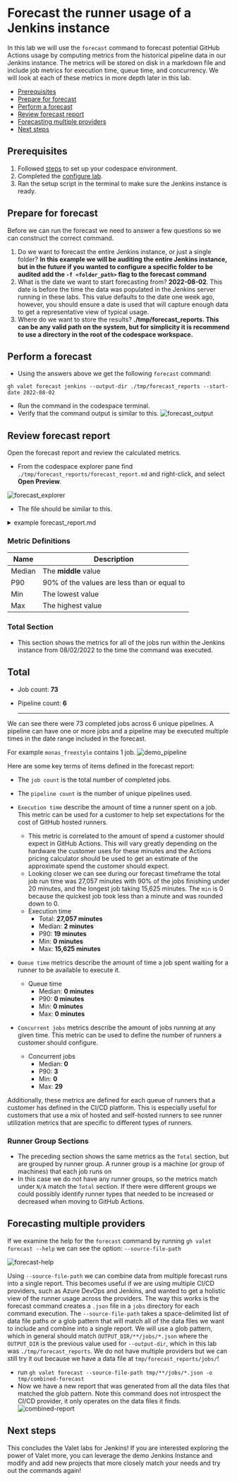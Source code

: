 # Forecast the runner usage of a Jenkins instance

In this lab we will use the `forecast` command to forecast potential GitHub Actions usage by computing metrics from the historical pipeline data in our Jenkins instance. The metrics will be stored on disk in a markdown file and include job metrics for execution time, queue time, and concurrency. We will look at each of these metrics in more depth later in this lab.

- [Prerequisites](#prerequisites)
- [Prepare for forecast](#prepare-for-forecast)
- [Perform a forecast](#perform-a-forecast)
- [Review forecast report](#review-forecast-report)
- [Forecasting multiple providers](#forecasting-multiple-providers)
- [Next steps](#next-steps)

## Prerequisites

1. Followed [steps](../jenkins#readme) to set up your codespace environment.
2. Completed the [configure lab](../Jenkins/valet-configure-lab.md).
3. Ran the setup script in the terminal to make sure the Jenkins instance is ready.

## Prepare for forecast

Before we can run the forecast we need to answer a few questions so we can construct the correct command.

1) Do we want to forecast the entire Jenkins instance, or just a single folder? __In this example we will be auditing the entire Jenkins instance, but in the future if you wanted to configure a specific folder to be audited add the `-f <folder_path>` flag to the forecast command__
2) What is the date we want to start forecasting from?  __2022-08-02__. This date is before the time the data was populated in the Jenkins server running in these labs. This value defaults to the date one week ago, however, you should ensure a date is used that will capture enough data to get a representative view of typical usage.
3) Where do we want to store the results? __./tmp/forecast_reports. This can be any valid path on the system, but for simplicity it is recommend to use a directory in the root of the codespace workspace.__

## Perform a forecast

- Using the answers above we get the following `forecast` command:

```
gh valet forecast jenkins --output-dir ./tmp/forecast_reports --start-date 2022-08-02
```

- Run the command in the codespace terminal.
- Verify that the command output is similar to this.
  ![forecast_output](https://user-images.githubusercontent.com/19557880/186223037-18556c82-5a29-4434-bc17-4b906d704967.png)

## Review forecast report

Open the forecast report and review the calculated metrics.

- From the codespace explorer pane find `./tmp/forecast_reports/forecast_report.md` and right-click, and select __Open Preview__.

![forecast_explorer](https://user-images.githubusercontent.com/18723510/185234641-948a551b-316f-4cce-9e7d-4c078ae11a04.png)

- The file should be similar to this.

<details>
<summary>example forecast_report.md</summary>

# Forecast report for [Jenkins](http://localhost:8080)

- Valet version: __0.1.0.13448(2222622ecf83e372990e1657b1293e1ac552be21)__
- Performed at: __8/23/22 at 17:11__
- Date range: __8/2/22 - 8/23/22__

## Total

- Job count: __73__
- Pipeline count: __6__

- Execution time

  - Total: __27,057 minutes__
  - Median: __2 minutes__
  - P90: __19 minutes__
  - Min: __0 minutes__
  - Max: __15,625 minutes__

- Queue time

  - Median: __0 minutes__
  - P90: __0 minutes__
  - Min: __0 minutes__
  - Max: __0 minutes__

- Concurrent jobs

  - Median: __1__
  - P90: __3__
  - Min: __0__
  - Max: __29__

    ---

## N/A

- Job count: __73__
- Pipeline count: __6__

- Execution time

  - Total: __27,057 minutes__
  - Median: __2 minutes__
  - P90: __19 minutes__
  - Min: __0 minutes__
  - Max: __15,625 minutes__

- Queue time

  - Median: __0 minutes__
  - P90: __0 minutes__
  - Min: __0 minutes__
  - Max: __0 minutes__

- Concurrent jobs

  - Median: __1__
  - P90: __3__
  - Min: __0__
  - Max: __29__

    > Note: Concurrent jobs are calculated by using a sliding window of 1m 0s.

</details>

### Metric Definitions

|  Name | Description |
| ----- | ----------- |
| Median | The __middle__ value |
| P90 | 90% of the values are less than or equal to |
| Min | The lowest value |
| Max | The highest value |

### Total Section

- This section shows the metrics for all of the jobs run within the Jenkins instance from 08/02/2022 to the time the command was executed.

## Total

- Job count: __73__
- Pipeline count: __6__

   ---

We can see there were 73 completed jobs across 6 unique pipelines. A pipeline can have one or more jobs and a pipeline may be executed multiple times in the date range included in the forecast.
  
  For example `monas_freestyle` contains 1 job.
  ![demo_pipeline](https://user-images.githubusercontent.com/19557880/186261368-d4dbbe8d-71e0-4084-bbbb-7557e9dbbb86.png)

Here are some key terms of items defined in the forecast report:

- The `job count` is the total number of completed jobs.
- The `pipeline count` is the number of unique pipelines used.
- `Execution time` describe the amount of time a runner spent on a job. This metric can be used for a customer to help set expectations for the cost of GitHub hosted runners.
  - This metric is correlated to the amount of spend a customer should expect in GitHub Actions. This will vary greatly depending on the hardware the customer uses for these minutes and the Actions pricing calculator should be used to get an estimate of the approximate spend the customer should expect.
  - Looking closer we can see during our forecast timeframe the total job run time was 27,057 minutes with 90% of the jobs finishing under 20 minutes, and the longest job taking 15,625 minutes.  The `min` is 0 because the quickest job took less than a minute and was rounded down to 0.
  - Execution time
    - Total: __27,057 minutes__
    - Median: __2 minutes__
    - P90: __19 minutes__
    - Min: __0 minutes__
    - Max: __15,625 minutes__

- `Queue time` metrics describe the amount of time a job spent waiting for a runner to be available to execute it.
  - Queue time
    - Median: __0 minutes__
    - P90: __0 minutes__
    - Min: __0 minutes__
    - Max: __0 minutes__

- `Concurrent jobs` metrics describe the amount of jobs running at any given time. This metric can be used to define the number of runners a customer should configure.
  - Concurrent jobs
    - Median: __0__
    - P90: __3__
    - Min: __0__
    - Max: __29__

Additionally, these metrics are defined for each queue of runners that a customer has defined in the CI/CD platform. This is especially useful for customers that use a mix of hosted and self-hosted runners to see runner utilization metrics that are specific to different types of runners.

### Runner Group Sections

- The preceding section shows the same metrics as the `Total` section, but are grouped by runner group. A runner group is a machine (or group of machines) that each job runs on
- In this case we do not have any runner groups, so the metrics match under `N/A` match the `Total` section. If there were different groups we could possibly identify runner types that needed to be increased or decreased when moving to GitHub Actions.

## Forecasting multiple providers

If we examine the help for the `forecast` command by running `gh valet forecast --help` we can see the option: `--source-file-path`

![forecast-help](https://user-images.githubusercontent.com/19557880/186263140-f02c6cab-7979-417c-bdfe-b9590e9c5597.png)

Using `--source-file-path` we can combine data from multiple forecast runs into a single report.  This becomes useful if we are using multiple CI/CD providers, such as Azure DevOps and Jenkins, and wanted to get a holistic view of the runner usage across the providers.  The way this works is the forecast command creates a `.json` file in a `jobs` directory for each command execution.  The `--source-file-path` takes a space-delimited list of data file paths or a glob pattern that will match all of the data files we want to include and combine into a single report. We will use a glob pattern, which in general should match `OUTPUT_DIR/**/jobs/*.json` where the `OUTPUT_DIR` is the previous value used for `--output-dir`, which in this lab was `./tmp/forecast_reports`. We do not have multiple providers but we can still try it out because we have a data file at `tmp/forecast_reports/jobs/`!

- run `gh valet forecast --source-file-path tmp/**/jobs/*.json -o tmp/combined-forecast`
- Now we have a new report that was generated from all the data files that matched the glob pattern. Note this command does not introspect the CI/CD provider, it only operates on the data files it finds.  
![combined-report](https://user-images.githubusercontent.com/19557880/186264213-b3201710-8093-4ae5-9aef-5c7f95cc3951.png)

## Next steps

This concludes the Valet labs for Jenkins! If you are interested exploring the power of Valet more, you can leverage the demo Jenkins Instance and modify and add new projects that more closely match your needs and try out the commands again!
